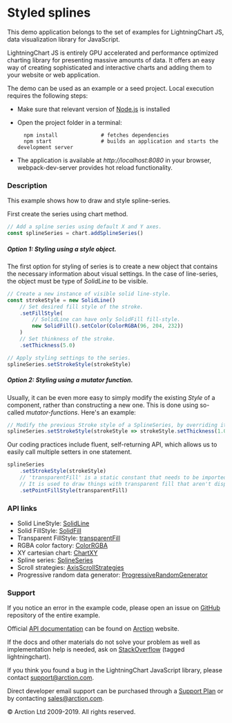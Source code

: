 # Styled splines

This demo application belongs to the set of examples for LightningChart JS, data visualization library for JavaScript.

LightningChart JS is entirely GPU accelerated and performance optimized charting library for presenting massive amounts of data. It offers an easy way of creating sophisticated and interactive charts and adding them to your website or web application.

The demo can be used as an example or a seed project. Local execution requires the following steps:

- Make sure that relevant version of [Node.js](https://nodejs.org/en/download/) is installed
- Open the project folder in a terminal:

        npm install              # fetches dependencies
        npm start                # builds an application and starts the development server

- The application is available at *http://localhost:8080* in your browser, webpack-dev-server provides hot reload functionality.

### Description 

This example shows how to draw and style spline-series. 

First create the series using chart method.

```javascript
// Add a spline series using default X and Y axes.
const splineSeries = chart.addSplineSeries()
```

##### Option 1: Styling using a style object.

The first option for styling of series is to create a new object that contains the necessary information about visual settings. In the case of line-series, the object must be type of *SolidLine* to be visible.

```javascript
// Create a new instance of visible solid line-style.
const strokeStyle = new SolidLine()
    // Set desired fill style of the stroke.
    .setFillStyle(
        // SolidLine can have only SolidFill fill-style.
        new SolidFill().setColor(ColorRGBA(96, 204, 232))
    )
    // Set thinkness of the stroke.
    .setThickness(5.0)

// Apply styling settings to the series.
splineSeries.setStrokeStyle(strokeStyle)
```

##### Option 2: Styling using a mutator function.

Usually, it can be even more easy to simply modify the existing *Style* of a component, rather than constructing a new one. This is done using so-called *mutator-functions*. Here's an example:

```javascript
// Modify the previous Stroke style of a SplineSeries, by overriding its previous thickness.
splineSeries.setStrokeStyle(strokeStyle => strokeStyle.setThickness(1.0))
```

Our coding practices include fluent, self-returning API, which allows us to easily call multiple setters in one statement.

```javascript
splineSeries
    .setStrokeStyle(strokeStyle)
    // 'transparentFill' is a static constant that needs to be imported from the library in order to be used.
    // It is used to draw things with transparent fill that aren't disposable - like the points of a PointLineSeries.
    .setPointFillStyle(transparentFill)
```

### API links

* Solid LineStyle: [SolidLine][]
* Solid FillStyle: [SolidFill][]
* Transparent FillStyle: [transparentFill][]
* RGBA color factory: [ColorRGBA][]
* XY cartesian chart: [ChartXY][]
* Spline series: [SplineSeries][]
* Scroll strategies: [AxisScrollStrategies][]
* Progressive random data generator: [ProgressiveRandomGenerator][]


### Support

If you notice an error in the example code, please open an issue on [GitHub][0] repository of the entire example.

Official [API documentation][1] can be found on [Arction][2] website.

If the docs and other materials do not solve your problem as well as implementation help is needed, ask on [StackOverflow][3] (tagged lightningchart).

If you think you found a bug in the LightningChart JavaScript library, please contact support@arction.com.

Direct developer email support can be purchased through a [Support Plan][4] or by contacting sales@arction.com.

© Arction Ltd 2009-2019. All rights reserved.

[0]: https://github.com/Arction/
[1]: https://www.arction.com/lightningchart-js-api-documentation/
[2]: https://www.arction.com
[3]: https://stackoverflow.com/questions/tagged/lightningchart
[4]: https://www.arction.com/support-services/

[AxisScrollStrategies]: https://www.arction.com/lightningchart-js-api-documentation/v1.0.1/globals.html#axisscrollstrategies
[ChartXY]: https://www.arction.com/lightningchart-js-api-documentation/v1.0.1/classes/chartxy.html
[ColorRGBA]: https://www.arction.com/lightningchart-js-api-documentation/v1.0.1/globals.html#colorrgba
[ProgressiveRandomGenerator]: https://arction.github.io/xydata/classes/progressiverandomgenerator.html
[SolidFill]: https://www.arction.com/lightningchart-js-api-documentation/v1.0.1/classes/solidfill.html
[SolidLine]: https://www.arction.com/lightningchart-js-api-documentation/v1.0.1/classes/solidline.html
[SplineSeries]: https://www.arction.com/lightningchart-js-api-documentation/v1.0.1/classes/splineseries.html
[transparentFill]: https://www.arction.com/lightningchart-js-api-documentation/v1.0.1/globals.html#transparentfill